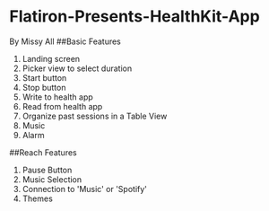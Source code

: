 # Flatiron-Presents-HealthKit-App
By Missy All
##Basic Features

1. Landing screen
2. Picker view to select duration
3. Start button
4. Stop button
5. Write to health app
6. Read from health app
7. Organize past sessions in a Table View
8. Music
9. Alarm

##Reach Features 

1. Pause Button
2. Music Selection
3. Connection to 'Music' or 'Spotify'
4. Themes
